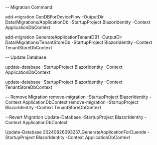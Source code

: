 -- Migration Command

add-migration GenDBForDeviceFlow -OutputDir  Data/Migrations/ApplicationDb  -StartupProject BlazorIdentity -Context ApplicationDbContext

add-migration GenerateApplicationTenantDB1 -OutputDir  Data/Migrations/TenantStoreDb  -StartupProject BlazorIdentity -Context TenantStoreDbContext


-- Update Database

update-database -StartupProject BlazorIdentity  -Context ApplicationDbContext


update-database -StartupProject BlazorIdentity  -Context TenantStoreDbContext



-- Remove Migration
remove-migration  -StartupProject BlazorIdentity -Context ApplicationDbContext
remove-migration  -StartupProject BlazorIdentity -Context TenantStoreDbContext

--Revert Migration
Update-Database <tenmigration> -StartupProject BlazorIdentity  -Context ApplicationDbContext

Update-Database 20240826093257_GenerateApplicationForDuende -StartupProject BlazorIdentity  -Context ApplicationDbContext